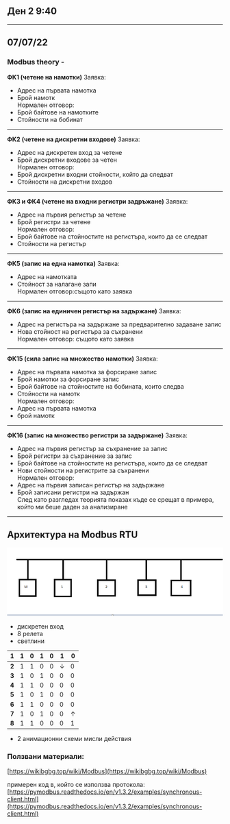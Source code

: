 ## Ден 2 9:40
  ------------------------------------
  ## 07/07/22
        
  ### Modbus theory -
   **ФК1 (четене на намотки)**
     Заявка:
   - Адрес на първата намотка
   - Брой намотк   
     Нормален отговор:
   - Брой байтове на намотките
   - Стойности на бобинат   
________________________________________________________________________________________________________________________________________________
   **ФК2 (четене на дискретни входове)**
     Заявка:
   - Адрес на дискретен вход за четене
   - Брой дискретни входове за четен   
     Нормален отговор:      
   - Брой дискретни входни стойности,
    който да следват
   - Стойности на дискретни входов   
________________________________________________________________________________________________________________________________________________
   **ФК3 и ФК4 (четене на входни регистри задръжане)**
     Заявка:
   - Адрес на първия регистър за четене 
   - Брой регистри за четене   
     Нормален отговор:
   - Брой байтове на стойностите на регистъра,
     които да се следват
   - Стойности на регистър   
________________________________________________________________________________________________________________________________________________
   **ФК5 (запис на една намотка)**
     Заявка:
   - Адрес на намотката
   - Стойност за налагане   запи   
     Нормален отговор:същото като заявка   
________________________________________________________________________________________________________________________________________________
   **ФК6 (запис на единичен регистър на задържане)**
     Заявка:
   - Адрес на регистъра на задържане за
     предварително задаване запис
   - Нова стойност на регистъра за съхранени   
     Нормален отговор: същото като заявка   
________________________________________________________________________________________________________________________________________________
   **ФК15 (сила   запис на множество намотки)**
     Заявка:
   - Адрес на първата намотка за форсиране   запис
   - Брой намотки за форсиране   запис
   - Брой байтове на стойностите на бобината, които следва
   - Стойности на намотк   
     Нормален отговор:
   - Адрес на първата намотка
   - брой намотк   
________________________________________________________________________________________________________________________________________________
   **ФК16 (запис на множество регистри за задържане)**
     Заявка:
   - Адрес на първия регистър за съхранение за запис
   - Брой регистри за съхранение за запис
   - Брой байтове на стойностите на регистъра,
      които да се следват
   - Нови стойности на регистрите за съхранени   
     Нормален отговор:
   - Адрес на първия записан регистър на задържане
   - Брой записани регистри на задържан   
     След като разгледах теорията показах
     къде се срещат в примера, който ми 
     беше даден за анализиране
________________________________________________________________________________________________________________________________________________

##      Архитектура на Modbus RTU

![Modbus RTU Architecture](img/Modbus%20RTU%20Architecture.png "Modbus RTU Architecture")

  - дискретен вход
  - 8 релета
  - светлини

|**1**	| 1 	| 0 	| 1 	| 0 	| 1 	| 0 	|
| :-:	  |---	|---	|---	|---	|---	|---	|
|**2**	| 1 	| 1 	| 0 	| 0 	| ↓ 	| 0 	|
|**3**	| 1 	| 0 	| 1 	| 0 	| 0 	| 0 	|
|**4** 	| 1 	| 1 	| 0 	| 0 	| 0 	| 0 	|
|**5**	| 1 	| 0 	| 1 	| 0 	| 0 	| 0 	|
|**6**	| 1 	| 1 	| 0 	| 0 	| 0 	| 0 	|
|**7**	| 1 	| 0 	| 1 	| 0 	| 0 	| ↑ 	|
|**8**	| 1 	| 1 	| 0 	| 0 	| 0 	| 1 	|
        
 - 2 анимационни схеми мисли действия
 
 ### Ползвани материали:

 [https://wikibgbg.top/wiki/Modbus](https://wikibgbg.top/wiki/Modbus)

 примерен код в, който се използва протокола:
 [https://pymodbus.readthedocs.io/en/v1.3.2/examples/synchronous-client.html](https://pymodbus.readthedocs.io/en/v1.3.2/examples/synchronous-client.html)
